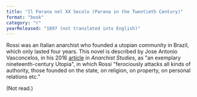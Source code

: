 ```yaml
---
title: "Il Parana nel XX Secolo (Parana in the Twentieth Century)"
format: "book"
category: "r"
yearReleased: "1897 (not translated into English)"
---
```

Rossi was an Italian anarchist who founded a utopian community in Brazil, which only lasted four years. This novel is described by Jose Antonio Vasconcelos, in his 2016 <a href="https://www.thefreelibrary.com/Giovanni+Rossi+and+his+anarchist+Utopia+in+nineteenth+century+Brazil.-a0503295867">article</a> in _Anarchist 
Studies_, as "an exemplary nineteenth-century Utopia", in which Rossi "ferociously attacks all kinds of authority, those founded on the state, on religion, on property, on personal relations etc."

(Not read.)

